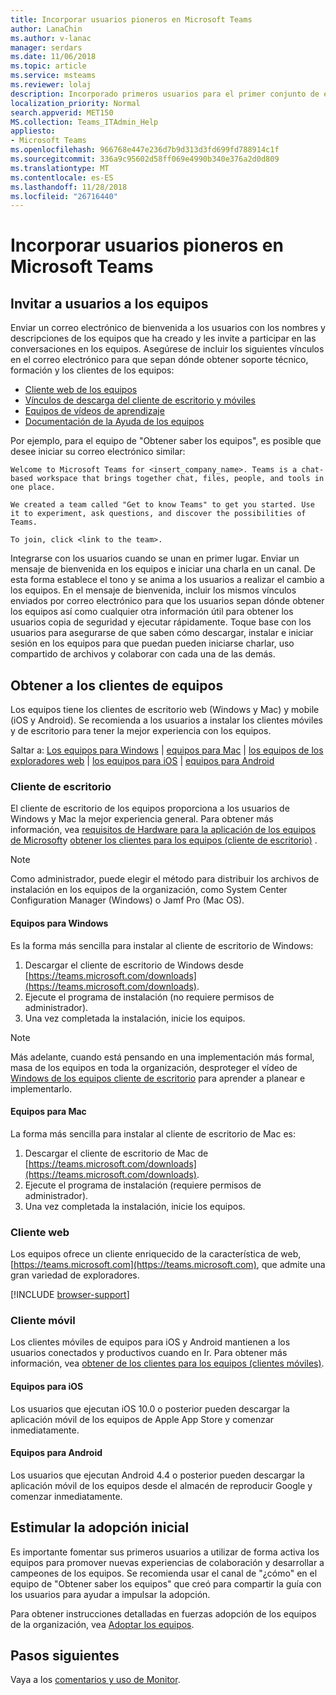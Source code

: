 ```yaml
---
title: Incorporar usuarios pioneros en Microsoft Teams
author: LanaChin
ms.author: v-lanac
manager: serdars
ms.date: 11/06/2018
ms.topic: article
ms.service: msteams
ms.reviewer: lolaj
description: Incorporado primeros usuarios para el primer conjunto de equipos y canales que ha creado en Microsoft Teams.
localization_priority: Normal
search.appverid: MET150
MS.collection: Teams_ITAdmin_Help
appliesto:
- Microsoft Teams
ms.openlocfilehash: 966768e447e236d7b9d313d3fd699fd788914c1f
ms.sourcegitcommit: 336a9c95602d58ff069e4990b340e376a2d0d809
ms.translationtype: MT
ms.contentlocale: es-ES
ms.lasthandoff: 11/28/2018
ms.locfileid: "26716440"
---
```

# <a name="onboard-early-adopters-to-microsoft-teams"></a>Incorporar usuarios pioneros en Microsoft Teams

## <a name="invite-users-to-teams"></a>Invitar a usuarios a los equipos

Enviar un correo electrónico de bienvenida a los usuarios con los nombres y descripciones de los equipos que ha creado y les invite a participar en las conversaciones en los equipos. Asegúrese de incluir los siguientes vínculos en el correo electrónico para que sepan dónde obtener soporte técnico, formación y los clientes de los equipos:
- [Cliente web de los equipos](https://teams.microsoft.com)
- [Vínculos de descarga del cliente de escritorio y móviles](https://teams.microsoft.com/downloads)
- [Equipos de vídeos de aprendizaje](https://support.office.com/article/microsoft-teams-video-training-4f108e54-240b-4351-8084-b1089f0d21d7)
- [Documentación de la Ayuda de los equipos](https://support.office.com/teams)

Por ejemplo, para el equipo de "Obtener saber los equipos", es posible que desee iniciar su correo electrónico similar:

   ```
   Welcome to Microsoft Teams for <insert_company_name>. Teams is a chat-based workspace that brings together chat, files, people, and tools in one place. 

   We created a team called "Get to know Teams" to get you started. Use it to experiment, ask questions, and discover the possibilities of Teams. 

   To join, click <link to the team>.
   ```

Integrarse con los usuarios cuando se unan en primer lugar. Enviar un mensaje de bienvenida en los equipos e iniciar una charla en un canal. De esta forma establece el tono y se anima a los usuarios a realizar el cambio a los equipos. En el mensaje de bienvenida, incluir los mismos vínculos enviados por correo electrónico para que los usuarios sepan dónde obtener los equipos así como cualquier otra información útil para obtener los usuarios copia de seguridad y ejecutar rápidamente. Toque base con los usuarios para asegurarse de que saben cómo descargar, instalar e iniciar sesión en los equipos para que puedan pueden iniciarse charlar, uso compartido de archivos y colaborar con cada una de las demás.  

## <a name="get-teams-clients"></a>Obtener a los clientes de equipos
Los equipos tiene los clientes de escritorio web (Windows y Mac) y mobile (iOS y Android). Se recomienda a los usuarios a instalar los clientes móviles y de escritorio para tener la mejor experiencia con los equipos. 

Saltar a: [Los equipos para Windows](#teams-for-windows) | [equipos para Mac](#teams-for-mac) | [los equipos de los exploradores web](#web-client) | [los equipos para iOS](#teams-for-ios) | [equipos para Android](#teams-for-android)

### <a name="desktop-client"></a>Cliente de escritorio

El cliente de escritorio de los equipos proporciona a los usuarios de Windows y Mac la mejor experiencia general. Para obtener más información, vea [requisitos de Hardware para la aplicación de los equipos de Microsoft](https://docs.microsoft.com/MicrosoftTeams/hardware-requirements-for-the-teams-app)y [obtener los clientes para los equipos (cliente de escritorio)](https://docs.microsoft.com/MicrosoftTeams/get-clients#desktop-client) .

> [!NOTE]
> Como administrador, puede elegir el método para distribuir los archivos de instalación en los equipos de la organización, como System Center Configuration Manager (Windows) o Jamf Pro (Mac OS).

#### <a name="teams-for-windows"></a>Equipos para Windows 
Es la forma más sencilla para instalar al cliente de escritorio de Windows:

1. Descargar el cliente de escritorio de Windows desde [https://teams.microsoft.com/downloads](https://teams.microsoft.com/downloads).
2. Ejecute el programa de instalación (no requiere permisos de administrador). 
3. Una vez completada la instalación, inicie los equipos.

> [!NOTE]
> Más adelante, cuando está pensando en una implementación más formal, masa de los equipos en toda la organización, desproteger el vídeo de [Windows de los equipos cliente de escritorio](http://aka.ms/teams-clients) para aprender a planear e implementarlo. 

#### <a name="teams-for-mac"></a>Equipos para Mac 
La forma más sencilla para instalar al cliente de escritorio de Mac es:

1. Descargar el cliente de escritorio de Mac de [https://teams.microsoft.com/downloads](https://teams.microsoft.com/downloads).
2. Ejecute el programa de instalación (requiere permisos de administrador). 
3. Una vez completada la instalación, inicie los equipos.

### <a name="web-client"></a>Cliente web
Los equipos ofrece un cliente enriquecido de la característica de web, [https://teams.microsoft.com](https://teams.microsoft.com), que admite una gran variedad de exploradores.

[!INCLUDE [browser-support](includes/browser-support.md)]

### <a name="mobile-client"></a>Cliente móvil

Los clientes móviles de equipos para iOS y Android mantienen a los usuarios conectados y productivos cuando en Ir. Para obtener más información, vea [obtener de los clientes para los equipos (clientes móviles)](https://docs.microsoft.com/MicrosoftTeams/get-clients#mobile-clients).

#### <a name="teams-for-ios"></a>Equipos para iOS 

Los usuarios que ejecutan iOS 10.0 o posterior pueden descargar la aplicación móvil de los equipos de Apple App Store y comenzar inmediatamente.  

#### <a name="teams-for-android"></a>Equipos para Android 
Los usuarios que ejecutan Android 4.4 o posterior pueden descargar la aplicación móvil de los equipos desde el almacén de reproducir Google y comenzar inmediatamente.  

## <a name="drive-initial-adoption"></a>Estimular la adopción inicial

Es importante fomentar sus primeros usuarios a utilizar de forma activa los equipos para promover nuevas experiencias de colaboración y desarrollar a campeones de los equipos. Se recomienda usar el canal de "¿cómo" en el equipo de "Obtener saber los equipos" que creó para compartir la guía con los usuarios para ayudar a impulsar la adopción. 

Para obtener instrucciones detalladas en fuerzas adopción de los equipos de la organización, vea [Adoptar los equipos](adopt-microsoft-teams-landing-page.md).

## <a name="next-steps"></a>Pasos siguientes
Vaya a los [comentarios y uso de Monitor](get-started-with-teams-monitor-usage-and-feedback.md).